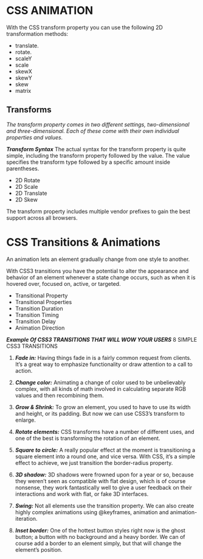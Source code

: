 # CSS ANIMATION

 With the CSS transform property you can use the following 2D transformation methods:

* translate.
* rotate.
* scaleY
* scale
* skewX
* skewY
* skew
* matrix 

## Transforms

*The transform property comes in two different settings, two-dimensional and three-dimensional. Each of these come with their own individual properties and values.*


***Transform Syntax***
The actual syntax for the transform property is quite simple, including the transform property followed by the value. The value specifies the transform type followed by a specific amount inside parentheses.

- 2D Rotate
- 2D Scale
- 2D Translate
- 2D Skew

The transform property includes multiple vendor prefixes to gain the best support across all browsers. 




# CSS Transitions & Animations
An animation lets an element gradually change from one style to another.


With CSS3 transitions you have the potential to alter the appearance and behavior of an element whenever a state change occurs, such as when it is hovered over, focused on, active, or targeted.

- Transitional Property
- Transitional Properties
- Transition Duration
- Transition Timing
- Transition Delay
- Animation Direction

***Example Of CSS3 TRANSITIONS THAT WILL WOW YOUR USERS***
 8 SIMPLE CSS3 TRANSITIONS

1. ***Fade in:***
Having things fade in is a fairly common request from clients. It’s a great way to emphasize functionality or draw attention to a call to action.

2. ***Change color:***
Animating a change of color used to be unbelievably complex, with all kinds of math involved in calculating separate RGB values and then recombining them.

3. ***Grow & Shrink:***
To grow an element, you used to have to use its width and height, or its padding. But now we can use CSS3’s transform to enlarge.
4. ***Rotate elements:***
CSS transforms have a number of different uses, and one of the best is transforming the rotation of an element.
5.  ***Square to circle:***
A really popular effect at the moment is transitioning a square element into a round one, and vice versa. With CSS, it’s a simple effect to achieve, we just transition the border-radius property.
6. ***3D shadow:***
3D shadows were frowned upon for a year or so, because they weren’t seen as compatible with flat design, which is of course nonsense, they work fantastically well to give a user feedback on their interactions and work with flat, or fake 3D interfaces.

7. ***Swing:***
Not all elements use the transition property. We can also create highly complex animations using @keyframes, animation and animation-iteration.
8. ***Inset border:***
One of the hottest button styles right now is the ghost button; a button with no background and a heavy border. We can of course add a border to an element simply, but that will change the element’s position.


